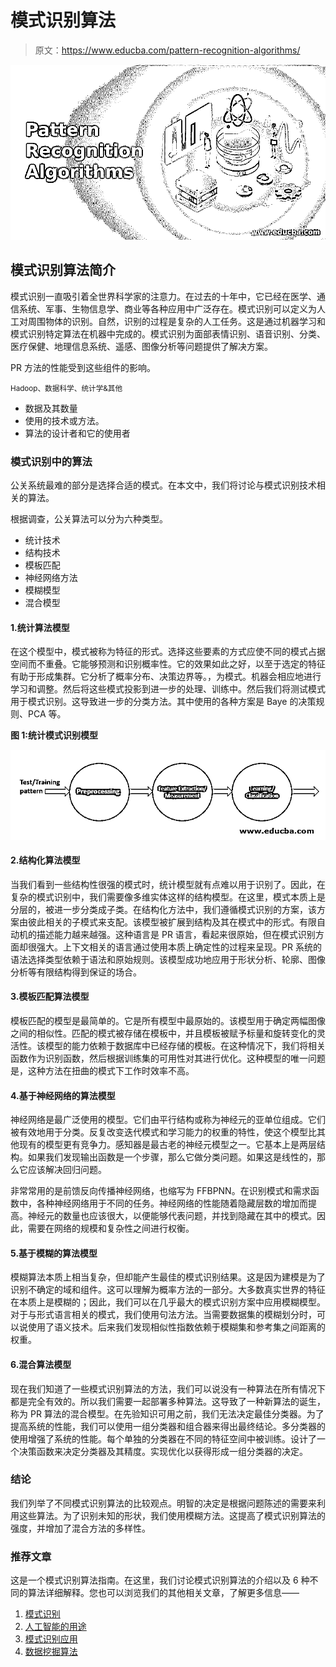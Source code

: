 # 模式识别算法

> 原文：<https://www.educba.com/pattern-recognition-algorithms/>

![Pattern Recognition Algorithms](img/19602eb7953efd402d2e7283f827dafb.png)



## 模式识别算法简介

模式识别一直吸引着全世界科学家的注意力。在过去的十年中，它已经在医学、通信系统、军事、生物信息学、商业等各种应用中广泛存在。模式识别可以定义为人工对周围物体的识别。自然，识别的过程是复杂的人工任务。这是通过机器学习和模式识别特定算法在机器中完成的。模式识别为面部表情识别、语音识别、分类、医疗保健、地理信息系统、遥感、图像分析等问题提供了解决方案。

PR 方法的性能受到这些组件的影响。

<small>Hadoop、数据科学、统计学&其他</small>

*   数据及其数量
*   使用的技术或方法。
*   算法的设计者和它的使用者

### 模式识别中的算法

公关系统最难的部分是选择合适的模式。在本文中，我们将讨论与模式识别技术相关的算法。

根据调查，公关算法可以分为六种类型。

*   统计技术
*   结构技术
*   模板匹配
*   神经网络方法
*   模糊模型
*   混合模型

#### 1.统计算法模型

在这个模型中，模式被称为特征的形式。选择这些要素的方式应使不同的模式占据空间而不重叠。它能够预测和识别概率性。它的效果如此之好，以至于选定的特征有助于形成集群。它分析了概率分布、决策边界等。，为模式。机器会相应地进行学习和调整。然后将这些模式投影到进一步的处理、训练中。然后我们将测试模式用于模式识别。这导致进一步的分类方法。其中使用的各种方案是 Baye 的决策规则、PCA 等。

**图 1:统计模式识别模型**

![Fig. 1 Statistical Pattern Recognition Model](img/affe63319abb595521ad8735e3bee145.png)



#### 2.结构化算法模型

当我们看到一些结构性很强的模式时，统计模型就有点难以用于识别了。因此，在复杂的模式识别中，我们需要像多维实体这样的结构模型。在这里，模式本质上是分层的，被进一步分类成子类。在结构化方法中，我们遵循模式识别的方案，该方案由彼此相关的子模式来支配。该模型被扩展到结构及其在模式中的形式。有限自动机的描述能力越来越强。这种语言是 PR 语言，看起来很原始，但在模式识别方面却很强大。上下文相关的语言通过使用本质上确定性的过程来呈现。PR 系统的语法选择类型依赖于语法和原始规则。该模型成功地应用于形状分析、轮廓、图像分析等有限结构得到保证的场合。

#### 3.模板匹配算法模型

模板匹配的模型是最简单的。它是所有模型中最原始的。该模型用于确定两幅图像之间的相似性。匹配的模式被存储在模板中，并且模板被赋予标量和旋转变化的灵活性。该模型的能力依赖于数据库中已经存储的模板。在这种情况下，我们将相关函数作为识别函数，然后根据训练集的可用性对其进行优化。这种模型的唯一问题是，这种方法在扭曲的模式下工作时效率不高。

#### 4.基于神经网络的算法模型

神经网络是最广泛使用的模型。它们由平行结构或称为神经元的亚单位组成。它们被有效地用于分类。反复改变迭代模式和学习能力的权重的特性，使这个模型比其他现有的模型更有竞争力。感知器是最古老的神经元模型之一。它基本上是两层结构。如果我们发现输出函数是一个步骤，那么它做分类问题。如果这是线性的，那么它应该解决回归问题。

非常常用的是前馈反向传播神经网络，也缩写为 FFBPNN。在识别模式和需求函数中，各种神经网络用于不同的任务。神经网络的性能随着隐藏层数的增加而提高。神经元的数量也应该很大，以便能够代表问题，并找到隐藏在其中的模式。因此，需要在网络的规模和复杂性之间进行权衡。

#### 5.基于模糊的算法模型

模糊算法本质上相当复杂，但却能产生最佳的模式识别结果。这是因为建模是为了识别不确定的域和组件。这可以理解为概率方法的一部分。大多数真实世界的特征在本质上是模糊的；因此，我们可以在几乎最大的模式识别方案中应用模糊模型。对于与形式语言相关的模式，我们使用句法方法。当需要数据集的模糊划分时，可以说使用了语义技术。后来我们发现相似性指数依赖于模糊集和参考集之间距离的权重。

#### 6.混合算法模型

现在我们知道了一些模式识别算法的方法，我们可以说没有一种算法在所有情况下都是完全有效的。所以我们需要一起部署多种算法。这导致了一种新算法的诞生，称为 PR 算法的混合模型。在先验知识可用之前，我们无法决定最佳分类器。为了提高系统的性能，我们可以使用一组分类器和组合器来得出最终结论。多分类器的使用增强了系统的性能。每个单独的分类器在不同的特征空间中被训练。设计了一个决策函数来决定分类器及其精度。实现优化以获得形成一组分类器的决定。

### 结论

我们列举了不同模式识别算法的比较观点。明智的决定是根据问题陈述的需要来利用这些算法。为了识别未知的形状，我们使用模糊方法。这提高了模式识别算法的强度，并增加了混合方法的多样性。

### 推荐文章

这是一个模式识别算法指南。在这里，我们讨论模式识别算法的介绍以及 6 种不同的算法详细解释。您也可以浏览我们的其他相关文章，了解更多信息——

1.  [模式识别](https://www.educba.com/pattern-recognition/)
2.  [人工智能的用途](https://www.educba.com/uses-of-artificial-intelligence/)
3.  [模式识别应用](https://www.educba.com/pattern-recognition-applications/)
4.  [数据挖掘算法](https://www.educba.com/data-mining-algorithms/)





